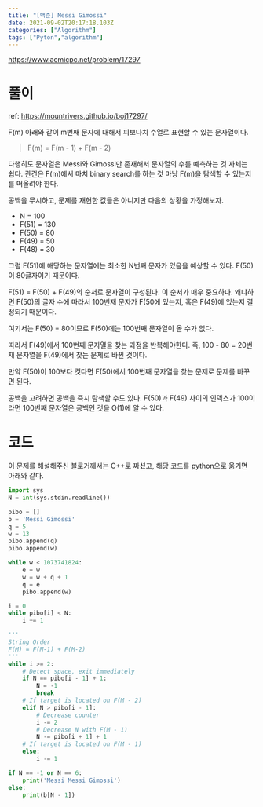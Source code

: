 ```yaml
---
title: "[백준] Messi Gimossi"
date: 2021-09-02T20:17:18.103Z
categories: ["Algorithm"]
tags: ["Pyton","algorithm"]
---
```

https://www.acmicpc.net/problem/17297

# 풀이
ref: https://mountrivers.github.io/boj17297/

F(m) 아래와 같이 m번째 문자에 대해서 피보나치 수열로 표현할 수 있는 문자열이다.

> F(m) = F(m - 1) + F(m - 2)

다행히도 문자열은 Messi와 Gimossi만 존재해서 문자열의 수를 예측하는 것 자체는 쉽다. 관건은 F(m)에서 마치 binary search를 하는 것 마냥 F(m)을 탐색할 수 있는지를 떠올려야 한다.

공백을 무시하고, 문제를 재현한 값들은 아니지만 다음의 상황을 가정해보자.
- N = 100
- F(51) = 130
- F(50) = 80
- F(49) = 50
- F(48) = 30


그럼 F(51)에 해당하는 문자열에는 최소한 N번째 문자가 있음을 예상할 수 있다. F(50)이 80글자이기 때문이다.

F(51) = F(50) + F(49)의 순서로 문자열이 구성된다. 이 순서가 매우 중요하다. 왜냐하면 F(50)의 글자 수에 따라서 100번재 문자가 F(50에 있는지, 혹은 F(49)에 있는지 결정되기 때문이다.

여기서는 F(50) = 80이므로 F(50)에는 100번째 문자열이 올 수가 없다.

따라서 F(49)에서 100번째 문자열을 찾는 과정을 반복해야한다. 즉, 100 - 80 = 20번재 문자열을 F(49)에서 찾는 문제로 바뀐 것이다.

만약 F(50)이 100보다 컷다면 F(50)에서 100번째 문자열을 찾는 문제로 문제를 바꾸면 된다.

공백을 고려하면 공백을 즉시 탐색할 수도 있다. F(50)과 F(49) 사이의 인덱스가 100이라면 100번째 문자열은 공백인 것을 O(1)에 알 수 있다.


# 코드
이 문제를 해설해주신 블로거께서는 C++로 짜셨고, 해당 코드를 python으로 옮기면 아래와 같다.

```python
import sys
N = int(sys.stdin.readline())

pibo = []
b = 'Messi Gimossi'
q = 5
w = 13
pibo.append(q)
pibo.append(w)

while w < 1073741824:
    e = w
    w = w + q + 1
    q = e
    pibo.append(w)

i = 0
while pibo[i] < N:
    i += 1

'''
String Order
F(M) = F(M-1) + F(M-2)
'''
while i >= 2:
    # Detect space, exit immediately
    if N == pibo[i - 1] + 1:
        N = -1
        break
    # If target is located on F(M - 2)
    elif N > pibo[i - 1]:
        # Decrease counter
        i -= 2
        # Decrease N with F(M - 1)
        N -= pibo[i + 1] + 1
    # If target is located on F(M - 1)
    else:
        i -= 1

if N == -1 or N == 6:
    print('Messi Messi Gimossi')
else:
    print(b[N - 1])

```
